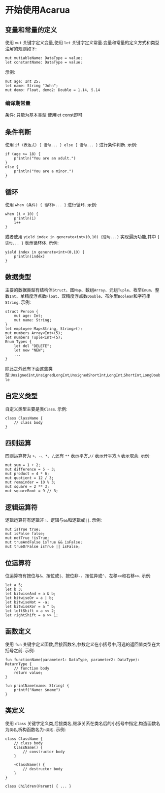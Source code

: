 # 开始使用Acarua

## 变量和常量的定义
使用 ```mut``` 关键字定义变量,使用 ```let``` 关键字定义常量.变量和常量的定义方式和类型注解的规则如下:
```
mut mutiableName: DataType = value;
let constantName: DataType = value;
```
示例:
```
mut age: Int 25;
let name: String "John";
mut demo: Float, demo2: Double = 1.14, 5.14
```
### 编译期常量

条件: 只能为基本类型
使用let const即可

## 条件判断
使用 ```if (表达式) { 语句... } else { 语句... }``` 进行条件判断.
示例:
```
if (age >= 18) {
    println("You are an adult.")
} 
else {
    println("You are a minor.")
}
```

## 循环
使用 ```when (条件) { 循环体... }``` 进行循环.
示例:
```
when (i < 10) {
    println(i)
    i++
}
```
或者使用 ```yield index in generate<int>(0,10) {语句...}``` 实现遍历功能,其中 ```{ 语句... }``` 表示循环体.
示例:
```
yield index in generate<int>(0,10) {
    println(index)
}
```

## 数据类型
主要的数据类型有结构体```Struct```、图```Map```、数组```Array```、元组```Tuple```、枚举```Enum```、整数```Int```、单精度浮点数```Float```、双精度浮点数```Double```、布尔型```Boolean```和字符串```String```.
示例:
```
struct Person {
    mut age: Int;
    mut name: String;
}
let employee Map<String, String>();
mut numbers Array<Int>(5);
let numbers Tuple<Int>(5);
Enum Types {
    let del "DELETE";
    let new "NEW";
    ...
}   
```
除此之外还有下面这些类型:```UnsignedInt```,```UnsignedLongInt```,```UnsignedShortInt```,```LongInt```,```ShortInt```,```LongDouble```

## 自定义类型
自定义类型主要是类```Class```.
示例:
```
class ClassName {
    // class body
}
```

## 四则运算
四则运算符为 ```+```、```-```、```*```、```/```,还有 ```**``` 表示平方,```//``` 表示开平方,```%``` 表示取余.
示例:
```
mut sum = 1 + 2;
mut difference = 5 - 3;
mut product = 4 * 6;
mut quotient = 12 / 3;
mut remainder = 10 % 3;
mut square = 2 ** 3;
mut squareRoot = 9 // 3;
```

## 逻辑运算符
逻辑运算符有逻辑非```!```、逻辑与```&&```和逻辑或```||```.
示例:
```
mut isTrue true;
mut isFalse false;
mut notTrue !isTrue;
mut trueAndFalse isTrue && isFalse;
mut trueOrFalse isTrue || isFalse;
```

## 位运算符
位运算符有按位与```&```、按位或```|```、按位非```-```、按位异或```^```、左移```<<```和右移```>>```.
示例:
```
let a 5;
let b 3;
let bitwiseAnd = a & b;
let bitwiseOr = a | b;
let bitwiseNot = -a;
let bitwiseXor = a ^ b;
let leftShift = a << 2;
let rightShift = a >> 1;
```

## 函数定义
使用 ```fun``` 关键字定义函数,后接函数名,参数定义在小括号中,可选的返回值类型在大括号之前.
示例:
```
fun functionName(parameter1: DataType, parameter2: DataType): ReturnType {
    // function body
    return value;
}

fun printName(name: String) {
    printf("Name: $name")
}
```

## 类定义
使用 ```class``` 关键字定义类,后接类名,继承关系在类名后的小括号中指定,构造函数名为```类名```,析构函数名为```~类名```.
示例:
```
class ClassName {
    // class body
    ClassName() {
        // constructor body
    }
    
    ~ClassName() {
        // destructor body
    }
}

class Children(Parent) { ... }
```
